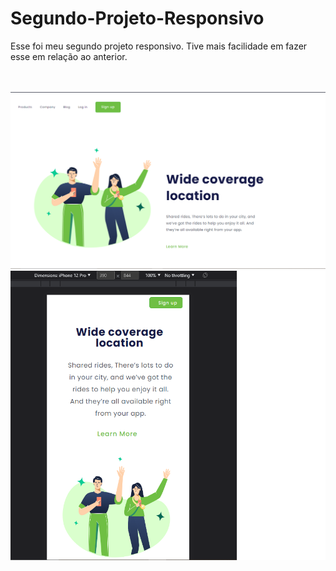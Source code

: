 # Segundo-Projeto-Responsivo

Esse foi meu segundo projeto responsivo. Tive mais facilidade em fazer esse em relação ao anterior.

<br>
<br>

<img src="https://raw.githubusercontent.com/WesleyDevFranco/Segundo-Projeto-Responsivo/c1f2baa2f81c2b4acc72c4219d7e16a2d4b08b2b/DESAFIO.png">
<br>
<img src="https://github.com/WesleyDevFranco/Segundo-Projeto-Responsivo/blob/master/Desafio%20Responsivo.png?raw=true">
